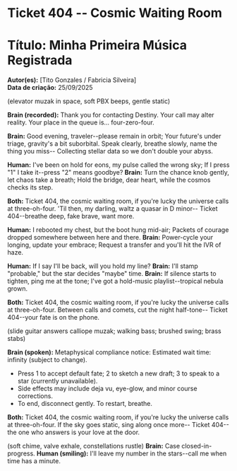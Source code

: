 # Ticket 404 -- Cosmic Waiting Room
# Título: Minha Primeira Música Registrada
**Autor(es):** [Tito Gonzales / Fabricia Silveira]  
**Data de criação:** 25/09/2025

(elevator muzak in space, soft PBX beeps, gentle static)

**Brain (recorded):** Thank you for contacting Destiny. Your call may alter reality.
Your place in the queue is... four-zero-four.

**Brain:** Good evening, traveler--please remain in orbit;
Your future's under triage, gravity's a bit suborbital.
Speak clearly, breathe slowly, name the thing you miss--
Collecting stellar data so we don't double your abyss.

**Human:** I've been on hold for eons, my pulse called the wrong sky;
If I press "1" I take it--press "2" means goodbye?
**Brain:** Turn the chance knob gently, let chaos take a breath;
Hold the bridge, dear heart, while the cosmos checks its step.

**Both:** Ticket 404, the cosmic waiting room,
if you're lucky the universe calls at three-oh-four.
'Til then, my darling, waltz a quasar in D minor--
Ticket 404--breathe deep, fake brave, want more.

**Human:** I rebooted my chest, but the boot hung mid-air;
Packets of courage dropped somewhere between here and there.
**Brain:** Power-cycle your longing, update your embrace;
Request a transfer and you'll hit the IVR of haze.

**Human:** If I say I'll be back, will you hold my line?
**Brain:** I'll stamp "probable," but the star decides "maybe" time.
**Brain:** If silence starts to tighten, ping me at the tone;
I've got a hold-music playlist--tropical nebula grown.

**Both:** Ticket 404, the cosmic waiting room,
if you're lucky the universe calls at three-oh-four.
Between calls and comets, cut the night half-tone--
Ticket 404--your fate is on the phone.

(slide guitar answers calliope muzak; walking bass; brushed swing; brass stabs)

**Brain (spoken):** Metaphysical compliance notice:
Estimated wait time: infinity (subject to change).

- Press 1 to accept default fate; 2 to sketch a new draft; 3 to speak to a star (currently unavailable).
- Side effects may include deja vu, eye-glow, and minor course corrections.
- To end, disconnect gently. To restart, breathe.

**Both:** Ticket 404, the cosmic waiting room,
if you're lucky the universe calls at three-oh-four.
If the sky goes static, sing along once more--
Ticket 404--the one who answers is your love at the door.

(soft chime, valve exhale, constellations rustle)
**Brain:** Case closed-in-progress.
**Human (smiling):** I'll leave my number in the stars--call me when time has a minute.

